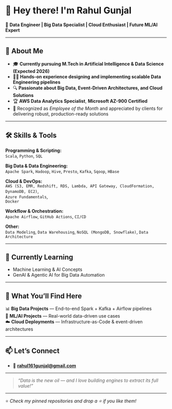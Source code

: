 # 👋 Hey there! I'm Rahul Gunjal

🚀 **Data Engineer | Big Data Specialist | Cloud Enthusiast | Future ML/AI Expert**

---

## 📌 About Me

- 🎓 **Currently pursuing M.Tech in Artificial Intelligence & Data Science (Expected 2026)**
- 🧑‍💻 **Hands-on experience designing and implementing scalable Data Engineering pipelines**
- 🔍 **Passionate about Big Data, Event-Driven Architectures, and Cloud Solutions**
- 🏆 **AWS Data Analytics Specialist**, **Microsoft AZ-900 Certified**
- 🏅 Recognized as *Employee of the Month* and appreciated by clients for delivering robust, production-ready solutions

---

## 🛠️ **Skills & Tools**

**Programming & Scripting:**  
`Scala`, `Python`, `SQL`

**Big Data & Data Engineering:**  
`Apache Spark`, `Hadoop`, `Hive`, `Presto`, `Kafka`, `Sqoop`, `HBase`

**Cloud & DevOps:**  
`AWS (S3, EMR, Redshift, RDS, Lambda, API Gateway, CloudFormation, DynamoDB, EC2)`,  
`Azure Fundamentals`,  
`Docker`

**Workflow & Orchestration:**  
`Apache Airflow`, `GitHub Actions`, `CI/CD`

**Other:**  
`Data Modeling`, `Data Warehousing`, `NoSQL (MongoDB, Snowflake)`, `Data Architecture`

---

## 🌱 **Currently Learning**

- Machine Learning & AI Concepts
- GenAI & Agentic AI for Big Data Automation

---

## 📂 **What You’ll Find Here**

📊 **Big Data Projects** — End-to-end Spark + Kafka + Airflow pipelines  
🤖 **ML/AI Projects** — Real-world data-driven use cases  
☁️ **Cloud Deployments** — Infrastructure-as-Code & event-driven architectures

---

## 📫 **Let’s Connect**

- 📧 **rahul161gunjal@gmail.com**

---

> *“Data is the new oil — and I love building engines to extract its full value!”*

---

⭐️ *Check my pinned repositories and drop a ⭐ if you like them!*
